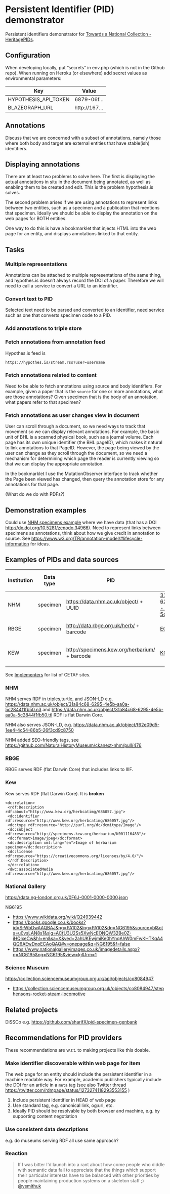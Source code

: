 # Persistent Identifier (PID) demonstrator

Persistent identifiers demonstrator for [Towards a National Collection - HeritagePIDs](https://tanc-ahrc.github.io/HeritagePIDs/).

## Configuration

When developing locally, put “secrets” in env.php (which is not in the Github repo). When running on Heroku (or elsewhere) add secret values as environmental parameters:

Key | Value
-- | --
HYPOTHESIS_API_TOKEN | 6879-06f…
BLAZEGRAPH_URL | http://167…

## Annotations

Discuss that we are concerned with a subset of annotations, namely those where both body and target are external entities that have stable(ish) identifiers.

## Displaying annotations

There are at least two problems to solve here. The first is displaying the actual annotations in situ in the document being annotated, as well as enabling them to be created and edit. This is the problem hypothesis.is solves.

The second problem arises if we are using annotations to represent links between two entities, such as a specimen and a publication that mentions that specimen. Ideally we should be able to display the annotation on the web pages for BOTH entities. 

One way to do this is have a bookmarklet that injects HTML into the web page for an entity, and displays annotations linked to that entity.


## Tasks

### Multiple representations

Annotations can be attached to multiple representations of the same thing, and hypothes.is doesn’t always record the DOI of a paper. Therefore we will need to call a service to convert a URL to an identifier.

### Convert text to PID

Selected text need to be parsed and converted to an identifier, need service such as one that converts specimen code to a PID.

### Add annotations to triple store

### Fetch annotations from annotation feed

Hypothes.is feed is 

```
https://hypothes.is/stream.rss?user=username
```

### Fetch annotations related to content

Need to be able to fetch annotations using source and body identifiers. For example, given a paper that is the ```source``` for one or more annotations, what are those annotations? Given specimen that is the body of an annotation, what papers refer to that specimen?

### Fetch annotations as user changes view in document

User can scroll through a document, so we need ways to track that movement so we can display relevant annotations. For example, the basic unit of BHL is a scanned physical book, such as a journal volume. Each page has its own unique identifier (the BHL pageID), which makes it natural to link annotations to that PageID. However, the page being viewed by the user can change as they scroll through the document, so we need a mechanism for determining which page the reader is currently viewing so that we can display the appropriate annotation.

In the bookmarklet I use the MutationObserver interface to track whether the Page been viewed has changed, then query the annotation store for any annotations for that page.

(What do we do with PDFs?)

## Demonstration examples

Could use [NHM specimens example](https://github.com/rossmounce/NHM-specimens) where we have data (that has a DOI http://dx.doi.org/10.5281/zenodo.34966). Need to represent links between specimens as annotations, think about how we give credit in annotation to source. See https://www.w3.org/TR/annotation-model/#lifecycle-information for ideas.

## Examples of PIDs and data sources

Institution | Data type | PID | Example | RDF | URL in meta
 -- | -- | -- | -- | -- | --
NHM | specimen | https://data.nhm.ac.uk/object/ + UUID | [31a84c68 - 6295 - 4e5b - aa0a - 5c2844f1fb50](https://data.nhm.ac.uk/object/31a84c68-6295-4e5b-aa0a-5c2844f1fb50) | yes (extension) | ~~no~~ yes
RBGE | specimen | http://data.rbge.org.uk/herb/ + barcode | [E00001237](https://data.rbge.org.uk/herb/E00001237) | yes (content negotiation) | no
KEW | specimen | http://specimens.kew.org/herbarium/ + barcode |  [K001116483](http://specimens.kew.org/herbarium/K001116483)|  yes (content negotiation) **broken** | no

See [Implementers](http://herbal.rbge.info/md.php?q=implementers) for list of CETAF sites.


### NHM

NHM serves RDF in triples,turtle, and JSON-LD e.g. https://data.nhm.ac.uk/object/31a84c68-6295-4e5b-aa0a-5c2844f1fb50.n3 and https://data.nhm.ac.uk/object/31a84c68-6295-4e5b-aa0a-5c2844f1fb50.ttl RDF is flat Darwin Core. 

NHM also serves JSON-LD, e.g. https://data.nhm.ac.uk/object/f62e09d5-1ee4-4c54-86b5-26f3cd9c8750

NHM added SEO-friendly tags, see https://github.com/NaturalHistoryMuseum/ckanext-nhm/pull/476

### RBGE 

RBGE serves RDF (flat Darwin Core) that includes links to IIIF.

### Kew

Kew serves RDF (flat Darwin Core). It is **broken**

```
<dc:relation>
 <rdf:Description rdf:about="http://www.kew.org/herbcatimg/686057.jpg">
 <dc:identifier rdf:resource="http://www.kew.org/herbcatimg/686057.jpg"/>
 <dc:type rdf:resource="http://purl.org/dc/dcmitype/Image"/>
 <dc:subject rdf:resource="http://specimens.kew.org/herbarium/K001116483"/>
 <dc:format>image/jpeg</dc:format>
 <dc:description xml:lang="en">Image of herbarium specimen</dc:description>
 <dc:license rdf:resource="https://creativecommons.org/licenses/by/4.0/"/>
 </rdf:Description>
 </dc:relation>
 <dwc:associatedMedia rdf:resource="http://www.kew.org/herbcatimg/686057.jpg"/>
```


### National Gallery

https://data.ng-london.org.uk/0F6J-0001-0000-0000.json

NG6195 
- https://www.wikidata.org/wiki/Q24939442
- https://books.google.co.uk/books?id=SrWbDwAAQBAJ&pg=PA102&lpg=PA102&dq=NG6195&source=bl&ots=u0vsLAN8s1&sig=ACfU3U2Ss5XwNcEONQW32Be0Z-iHQlxeCw&hl=en&sa=X&ved=2ahUKEwjmiKe0hYnqAhW0mFwKHTKqA4QQ6AEwDnoECAoQAQ#v=onepage&q=NG6195&f=false
- https://www.nationalgalleryimages.co.uk/imagedetails.aspx?q=NG6195&ng=NG6195&view=lg&frm=1

### Science Museum

https://collection.sciencemuseumgroup.org.uk/api/objects/co8084947

- https://collection.sciencemuseumgroup.org.uk/objects/co8084947/stephensons-rocket-steam-locomotive


## Related projects

DiSSCo e.g. https://github.com/sharifX/pid-specimen-genbank

## Recommendations for PID providers

These recommendations are w.r.t. to making projects like this doable.

### Make identifier discoverable within web page for item

The web page for an entity should include the persistent identifier in a machine readable way. For example, academic publishers typically include the DOI for an article in a ```meta``` tag (see also Twitter thread https://twitter.com/rdmpage/status/1273274118293553155 )

1. Include persistent identifier in HEAD of web page
1. Use standard tag, e.g. canonical link, og:url, etc.
1. Ideally PID should be resolvable by both browser and machine, e.g. by supporting content negotiation



### Use consistent data descriptions

e.g. do museums serving RDF all use same approach?

### Reaction



> If I was bitter I'd launch into a rant about how come people who diddle with semantic data fail to appreciate that the things which support their particular interests have to be balanced with other priorities by people maintaining production systems on a skeleton staff ;) [@vsmithuk](https://twitter.com/vsmithuk/status/1273925393767153664)

